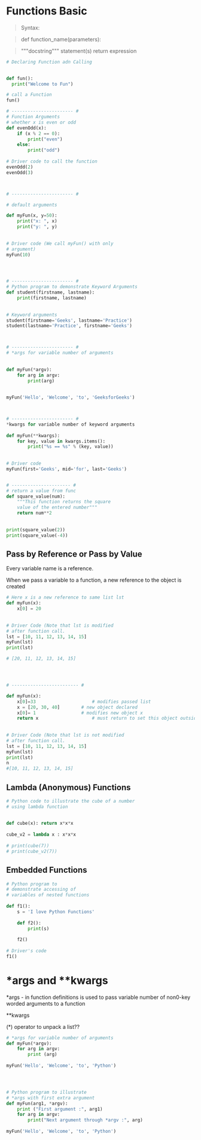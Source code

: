 # Functions Basic

> Syntax:

> def function_name(parameters):

> """docstring"""
statement(s)
return expression

```python
# Declaring Function adn Calling

 
def fun():
  print("Welcome to Fun")

# call a Function
fun()

# ----------------------- # 
# Function Arguments
# whether x is even or odd
def evenOdd(x):
    if (x % 2 == 0):
        print("even")
    else:
        print("odd")
 
# Driver code to call the function
evenOdd(2)
evenOdd(3)



# ----------------------- # 

# default arguments

def myFun(x, y=50):
    print("x: ", x)
    print("y: ", y)
 
 
# Driver code (We call myFun() with only
# argument)
myFun(10)




# ----------------------- # 
# Python program to demonstrate Keyword Arguments
def student(firstname, lastname):
    print(firstname, lastname)
 
 
# Keyword arguments
student(firstname='Geeks', lastname='Practice')
student(lastname='Practice', firstname='Geeks')



# ----------------------- #
# *args for variable number of arguments
 
 
def myFun(*argv):
    for arg in argv:
        print(arg)
 
 
myFun('Hello', 'Welcome', 'to', 'GeeksforGeeks')



# ----------------------- #
*kwargs for variable number of keyword arguments 
 
def myFun(**kwargs):
    for key, value in kwargs.items():
        print("%s == %s" % (key, value))
 
 
# Driver code
myFun(first='Geeks', mid='for', last='Geeks')


# ---------------------- #
# return a value from func
def square_value(num):
    """This function returns the square
    value of the entered number"""
    return num**2
 
 
print(square_value(2))
print(square_value(-4))
```

## Pass by Reference or Pass by Value

Every variable name is a reference.

When we pass a variable to a function, a new reference to the object is created

```python
# Here x is a new reference to same list lst
def myFun(x):
    x[0] = 20
 
 
# Driver Code (Note that lst is modified
# after function call.
lst = [10, 11, 12, 13, 14, 15]
myFun(lst)
print(lst)

# [20, 11, 12, 13, 14, 15]




# ------------------------- #

def myFun(x):
    x[0]=33 					# modifies passed list
    x = [20, 30, 40] 		# new object declared
    x[0]= 1				 	# modifies new object x
    return x					# must return to set this object outside of function
 
 
# Driver Code (Note that lst is not modified
# after function call.
lst = [10, 11, 12, 13, 14, 15]
myFun(lst)
print(lst)
n
#[10, 11, 12, 13, 14, 15]
```

## Lambda (Anonymous) Functions

```python
# Python code to illustrate the cube of a number
# using lambda function
 
 
def cube(x): return x*x*x
 
cube_v2 = lambda x : x*x*x
 
# print(cube(7))
# print(cube_v2(7))
```

## Embedded Functions

```python
# Python program to
# demonstrate accessing of
# variables of nested functions
 
def f1():
    s = 'I love Python Functions'
     
    def f2():
        print(s)
         
    f2()
 
# Driver's code
f1()
```

# *args and **kwargs

*args - in function definitions is used to pass variable number of non0-key worded arguments to a function

**kwargs

(*) operator to unpack a list??

```python
# *args for variable number of arguments
def myFun(*argv):
    for arg in argv:
        print (arg)
   
myFun('Hello', 'Welcome', 'to', 'Python')




# Python program to illustrate
# *args with first extra argument
def myFun(arg1, *argv):
    print ("First argument :", arg1)
    for arg in argv:
        print("Next argument through *argv :", arg)
 
myFun('Hello', 'Welcome', 'to', 'Python')
```

